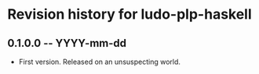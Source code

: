 # Revision history for ludo-plp-haskell

## 0.1.0.0 -- YYYY-mm-dd

* First version. Released on an unsuspecting world.
